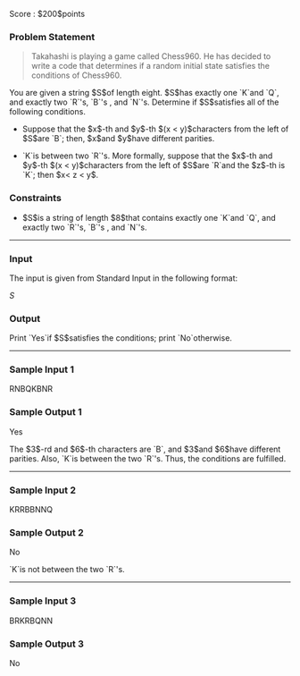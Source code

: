 
<div>

<span>

<span>

<p>
Score : $200$points
</p>

<div>

<section>

### **Problem Statement**

<blockquote>

<p>
Takahashi is playing a game called Chess960.
He has decided to write a code that determines if a random initial state satisfies the conditions of Chess960.
</p>

</blockquote>

<p>
You are given a string $S$of length eight.  $S$has exactly one `K`and `Q`, and exactly two `R`'s, `B`'s , and `N`'s.  Determine if $S$satisfies all of the following conditions.
</p>

<ul>

<li>

<p>
Suppose that the $x$-th and $y$-th $(x < y)$characters from the left of $S$are `B`; then, $x$and $y$have different parities.
</p>

</li>

<li>

<p>
`K`is between two `R`'s. More formally, suppose that the $x$-th and $y$-th $(x < y)$characters from the left of $S$are `R`and the $z$-th is `K`; then $x< z < y$.
</p>

</li>

</ul>

</section>

</div>

<div>

<section>

### **Constraints**

<ul>

<li>
$S$is a string of length $8$that contains exactly one `K`and `Q`, and exactly two `R`'s, `B`'s , and `N`'s.
</li>

</ul>

</section>

</div>

---

<div>

<div>

<section>

### **Input**

<p>
The input is given from Standard Input in the following format:
</p>

<div>

$S$
</div>

</section>

</div>

<div>

<section>

### **Output**

<p>
Print `Yes`if $S$satisfies the conditions; print `No`otherwise.
</p>

</section>

</div>

</div>

---

<div>

<section>

### **Sample Input 1**

<div>

RNBQKBNR

</div>

</section>

</div>

<div>

<section>

### **Sample Output 1**

<div>

Yes

</div>

<p>
The $3$-rd and $6$-th characters are `B`, and $3$and $6$have different parities.
Also, `K`is between the two `R`'s.  Thus, the conditions are fulfilled.
</p>

</section>

</div>

---

<div>

<section>

### **Sample Input 2**

<div>

KRRBBNNQ

</div>

</section>

</div>

<div>

<section>

### **Sample Output 2**

<div>

No

</div>

<p>
`K`is not between the two `R`'s.
</p>

</section>

</div>

---

<div>

<section>

### **Sample Input 3**

<div>

BRKRBQNN

</div>

</section>

</div>

<div>

<section>

### **Sample Output 3**

<div>

No

</div>

</section>

</div>

</span>

</span>

</div>
